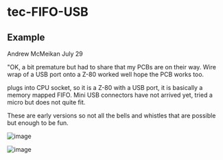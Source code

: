 # tec-FIFO-USB



## Example

Andrew McMeikan July 29
 
"OK, a bit premature but had to share that my PCBs are on their way.
Wire wrap of a USB port onto a Z-80 worked well hope the PCB works too.

plugs into CPU socket, so it is a Z-80 with a USB port, it is basically a memory mapped FIFO. Mini USB connectors have not arrived yet, tried a micro but does not quite fit. 

These are early versions so not all the bells and whistles that are possible but enough to be fun.

![image](https://user-images.githubusercontent.com/58069246/200199560-b1121852-35ac-4d9f-8647-cd8526a179e2.png)

![image](https://user-images.githubusercontent.com/58069246/200199692-bdd012a6-26da-45fb-ab2e-3bcbc76a35f7.png)


